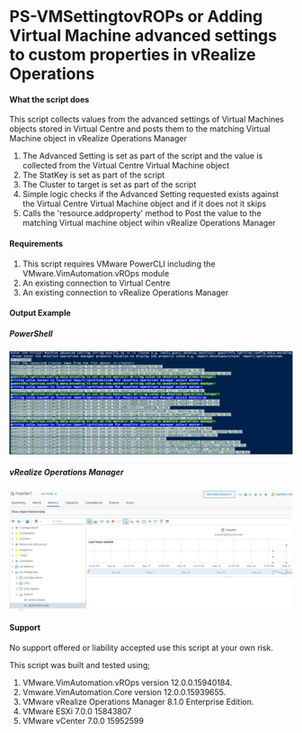 # PS-VMSettingtovROPs or Adding Virtual Machine advanced settings to custom properties in vRealize Operations

#### What the script does

This script collects values from the advanced settings of Virtual Machines objects stored in Virtual Centre and posts them to the matching Virtual Machine object in vRealize Operations Manager

1. The Advanced Setting is set as part of the script and the value is collected from the Virtual Centre Virtual Machine object
2. The StatKey is set as part of the script
3. The Cluster to target is set as part of the script
4. Simple logic checks if the Advanced Setting requested exists against the Virtual Centre Virtual Machine object and if it does not it skips
5. Calls the 'resource.addproperty' method to Post the value to the matching Virtual machine object wihin vRealize Operations Manager

#### Requirements

1. This script requires VMware PowerCLI including the VMware.VimAutomation.vROps module
2. An existing connection to Virtual Centre
3. An existing connection to vRealize Operations Manager

#### Output Example

##### PowerShell

![PowerShell Output Example](https://raw.githubusercontent.com/sconyard/PS-VMSettingtovROPs/master/images/PS_Example.png)

##### vRealize Operations Manager

![vROps Output Example](https://raw.githubusercontent.com/sconyard/PS-VMSettingtovROPs/master/images/vROPs_example.png)

#### Support

No support offered or liability accepted use this script at your own risk.

This script was built and tested using;

1. VMware.VimAutomation.vROps version 12.0.0.15940184.
2. Vmware.VimAutomation.Core version 12.0.0.15939655.
3. VMware vRealize Operations Manager 8.1.0 Enterprise Edition.
4. VMware ESXi 7.0.0 15843807
5. VMware vCenter 7.0.0 15952599
